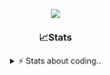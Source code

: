 <div align="center">
  
<p align="center">
  <img src="https://lanyard.cnrad.dev/api/1018290650602553364" />
</p>

### 📈Stats
<details>
    <summary> ⚡ Stats about coding.. </> </summary>
    <br/>

<!--START_SECTION:waka-->
![Code Time](http://img.shields.io/badge/Code%20Time-154%20hrs%2018%20mins-blue)

![Profile Views](http://img.shields.io/badge/Profile%20Views-11-blue)

**🐱 My GitHub Data** 

> 📦 1.2 MB Used in GitHub's Storage 
 > 
> 💼 Opted to Hire
 > 
> 📜 5 Public Repositories 
 > 
> 🔑 19 Private Repositories 
 > 
**I'm an Early 🐤** 

```text
🌞 Morning                27 commits          ██░░░░░░░░░░░░░░░░░░░░░░░   06.85 % 
🌆 Daytime                187 commits         ████████████░░░░░░░░░░░░░   47.46 % 
🌃 Evening                137 commits         █████████░░░░░░░░░░░░░░░░   34.77 % 
🌙 Night                  43 commits          ███░░░░░░░░░░░░░░░░░░░░░░   10.91 % 
```
📅 **I'm Most Productive on Sunday** 

```text
Monday                   23 commits          █░░░░░░░░░░░░░░░░░░░░░░░░   05.84 % 
Tuesday                  48 commits          ███░░░░░░░░░░░░░░░░░░░░░░   12.18 % 
Wednesday                51 commits          ███░░░░░░░░░░░░░░░░░░░░░░   12.94 % 
Thursday                 62 commits          ████░░░░░░░░░░░░░░░░░░░░░   15.74 % 
Friday                   54 commits          ███░░░░░░░░░░░░░░░░░░░░░░   13.71 % 
Saturday                 69 commits          ████░░░░░░░░░░░░░░░░░░░░░   17.51 % 
Sunday                   87 commits          ██████░░░░░░░░░░░░░░░░░░░   22.08 % 
```


📊 **This Week I Spent My Time On** 

```text
🕑︎ Time Zone: Europe/Berlin

💬 Programming Languages: 
Lua                      12 hrs 36 mins      ██████████████░░░░░░░░░░░   54.62 % 
HTML                     4 hrs 3 mins        ████░░░░░░░░░░░░░░░░░░░░░   17.56 % 
JavaScript               3 hrs 39 mins       ████░░░░░░░░░░░░░░░░░░░░░   15.83 % 
Other                    38 mins             █░░░░░░░░░░░░░░░░░░░░░░░░   02.81 % 
Text                     35 mins             █░░░░░░░░░░░░░░░░░░░░░░░░   02.55 % 

🔥 Editors: 
VS Code                  23 hrs 5 mins       █████████████████████████   100.00 % 

🐱‍💻 Projects: 
[gamemode]               18 hrs 1 min        ████████████████████░░░░░   78.11 % 
banner                   1 hr 2 mins         █░░░░░░░░░░░░░░░░░░░░░░░░   04.49 % 
resources                38 mins             █░░░░░░░░░░░░░░░░░░░░░░░░   02.80 % 
illusion                 37 mins             █░░░░░░░░░░░░░░░░░░░░░░░░   02.67 % 
fivem                    35 mins             █░░░░░░░░░░░░░░░░░░░░░░░░   02.58 % 

💻 Operating System: 
Windows                  23 hrs 5 mins       █████████████████████████   100.00 % 
```

**I Mostly Code in JavaScript** 

```text
JavaScript               8 repos             █████████░░░░░░░░░░░░░░░░   34.78 % 
Lua                      6 repos             ███████░░░░░░░░░░░░░░░░░░   26.09 % 
Python                   3 repos             ███░░░░░░░░░░░░░░░░░░░░░░   13.04 % 
TypeScript               2 repos             ██░░░░░░░░░░░░░░░░░░░░░░░   08.70 % 
HTML                     1 repo              █░░░░░░░░░░░░░░░░░░░░░░░░   04.35 % 
```




 Last Updated on 02/02/2025 10:17:42 UTC
<!--END_SECTION:waka-->
</details>
